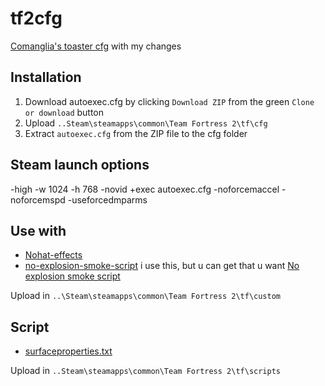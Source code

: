# tf2cfg
[Comanglia's toaster cfg](http://www.teamfortress.tv/25328/comanglia-s-config-fps-guide) with my changes

## Installation

1. Download autoexec.cfg by clicking `Download ZIP` from the green `Clone or download` button
2. Upload  `..Steam\steamapps\common\Team Fortress 2\tf\cfg`
3. Extract `autoexec.cfg` from the ZIP file to the cfg folder 

## Steam launch options 
-high -w 1024 -h 768  -novid +exec autoexec.cfg -noforcemaccel -noforcemspd -useforcedmparms

## Use with

* [Nohat-effects](https://github.com/xJeebsx/Headsfeet)
* [no-explosion-smoke-script](https://drive.google.com/file/d/0B_loCHMSRedyb1VqV3R1SnRwVHM/view) 
i use this, but u can get that u want [No explosion smoke script](http://www.teamfortress.tv/25647/no-explosion-smoke-script)

Upload in `..\Steam\steamapps\common\Team Fortress 2\tf\custom` 

## Script

* [surfaceproperties.txt](http://drok-radnik.com/junk/surfaceproperties.txt) 

Upload in `..Steam\steamapps\common\Team Fortress 2\tf\scripts`
